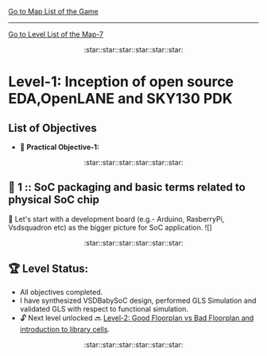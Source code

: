 [Go to Map List of the Game](https://github.com/Ranajoy01/Map_List_Path_to_silicon_RISC_V_SoC_Tapeout_game)

---

[Go to Level List of the Map-7](https://github.com/Ranajoy01/Map_7_Path_to_silicon_RISC_V_SoC_Tapeout_game)

<div align="center">:star::star::star::star::star::star:</div> 

# Level-1: Inception of open source EDA,OpenLANE and SKY130 PDK


## List of Objectives

- :microscope: <b>Practical Objective-1:</b> []()
  
 <div align="center">:star::star::star::star::star::star:</div> 

## :book: 1 :: SoC packaging and basic terms related to physical SoC chip
:rocket: Let's start with a development board (e.g.- Arduino, RasberryPi, Vsdsquadron etc) as the bigger picture for SoC application.
![]


 <div align="center">:star::star::star::star::star::star:</div> 

 ## :trophy: Level Status: 

- All objectives completed.
- I have synthesized VSDBabySoC design, performed GLS Simulation and validated GLS with respect to functional simulation.
- 🔓 Next level unlocked 🔜 [Level-2: Good Floorplan vs Bad Floorplan and introduction to library cells](../Level_2/readme.md).
  
<div align="center">:star::star::star::star::star::star:</div> 


